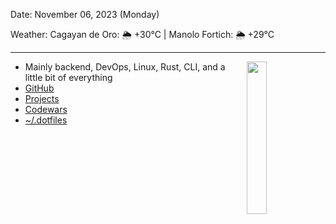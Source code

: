Date: November 06, 2023 (Monday)

Weather: Cagayan de Oro: 🌦   +30°C | Manolo Fortich: 🌦   +29°C

---

<div style="display: inline">
<img align="right" width="25%" src="https://github-readme-stats.vercel.app/api?username=egargo&count_private=true&show_icons=true&hide=issues&hide_border=true&theme=tokyonight" />

- Mainly backend, DevOps, Linux, Rust, CLI, and a little bit of everything
- [GitHub](https://github.com/egargo)
- [Projects](https://github.com/egargo?tab=repositories)
- [Codewars](https://www.codewars.com/users/egargo)
- [~/.dotfiles](https://github.com/egargo/dotfiles)

